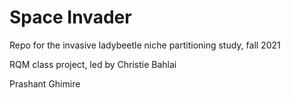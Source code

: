 # Space Invader
Repo for the invasive ladybeetle niche partitioning study, fall 2021

RQM class project, led by Christie Bahlai

Prashant Ghimire
